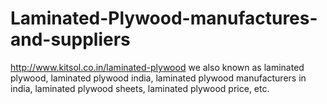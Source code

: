 # Laminated-Plywood-manufactures-and-suppliers
http://www.kitsol.co.in/laminated-plywood we also known as laminated plywood, laminated plywood india, laminated plywood manufacturers in india, laminated plywood sheets, laminated plywood price, etc.
